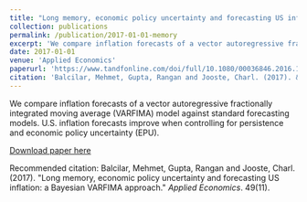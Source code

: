 ```yaml
---
title: "Long memory, economic policy uncertainty and forecasting US inflation: a Bayesian VARFIMA approach"
collection: publications
permalink: /publication/2017-01-01-memory
excerpt: 'We compare inflation forecasts of a vector autoregressive fractionally integrated moving average (VARFIMA) model against standard forecasting models. U.S. inflation forecasts improve when controlling for persistence and economic policy uncertainty (EPU).'
date: 2017-01-01
venue: 'Applied Economics'
paperurl: 'https://www.tandfonline.com/doi/full/10.1080/00036846.2016.1210777'
citation: 'Balcilar, Mehmet, Gupta, Rangan and Jooste, Charl. (2017). &quot;Long memory, economic policy uncertainty and forecasting US inflation: a Bayesian VARFIMA approach.&quot; <i>Applied Economics</i>. 49(11).'
---
```

We compare inflation forecasts of a vector autoregressive fractionally integrated moving average (VARFIMA) model against standard forecasting models. U.S. inflation forecasts improve when controlling for persistence and economic policy uncertainty (EPU).

[Download paper here](https://www.tandfonline.com/doi/full/10.1080/00036846.2016.1210777)

Recommended citation: Balcilar, Mehmet, Gupta, Rangan and Jooste, Charl. (2017). "Long memory, economic policy uncertainty and forecasting US inflation: a Bayesian VARFIMA approach." <i>Applied Economics</i>. 49(11).